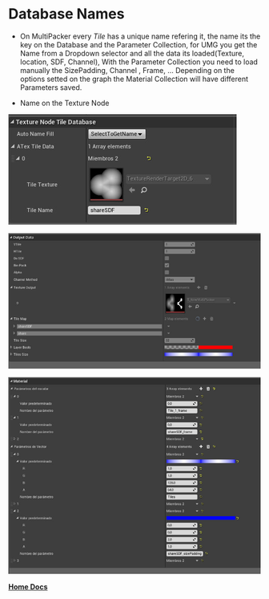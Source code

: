 # Database Names

- On MultiPacker every *Tile* has a unique name refering it, the name its the key on the Database and the Parameter Collection,
for UMG you get the Name from a Dropdown selector and all the data its loaded(Texture, location, SDF, Channel), With the Parameter Collection you need to load manually the  SizePadding, Channel , Frame, ... Depending on the options setted on the graph the Material Collection will have different Parameters saved.

- Name on the Texture Node

![nameTex](/Images/nameTex.jpg)

![nameDatabase](/Images/nameDatabase.jpg)

![nameCollection](/Images/nameCollection.jpg)

[**Home Docs**](https://cheke.github.io/MultiPacker)

